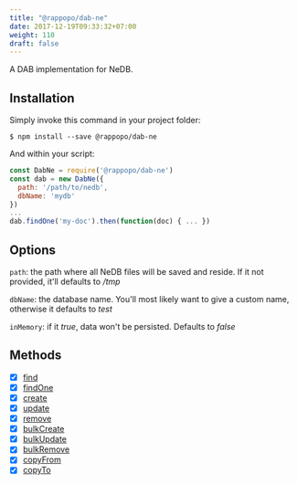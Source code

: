 ```yaml
---
title: "@rappopo/dab-ne"
date: 2017-12-19T09:33:32+07:00
weight: 110
draft: false
---
```


A DAB implementation for NeDB. 

## Installation

Simply invoke this command in your project folder:

```
$ npm install --save @rappopo/dab-ne
```

And within your script:

```javascript
const DabNe = require('@rappopo/dab-ne')
const dab = new DabNe({
  path: '/path/to/nedb',
  dbName: 'mydb'
})
...
dab.findOne('my-doc').then(function(doc) { ... })
```

## Options

`path`: the path where all NeDB files will be saved and reside. If it not provided, it'll defaults to */tmp*

`dbName`: the database name. You'll most likely want to give a custom name, otherwise it defaults to *test*

`inMemory`: if it *true*, data won't be persisted. Defaults to *false* 

## Methods

* [x] [find](/dab/method/find/)
* [x] [findOne](/dab/method/find-one/)
* [x] [create](/dab/method/create/)
* [x] [update](/dab/method/update/)
* [x] [remove](/dab/method/remove/)
* [x] [bulkCreate](/dab/method/bulk-create/)
* [x] [bulkUpdate](/dab/method/bulk-update/)
* [x] [bulkRemove](/dab/method/bulk-remove/)
* [x] [copyFrom](/dab/method/copy-from/)
* [x] [copyTo](/dab/method/copy-to/)
